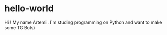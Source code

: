 # hello-world

Hi ! 
My name Artemii. 
I`m studing programming on Python and want to make some TG Bots)
